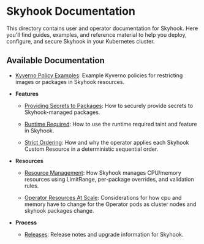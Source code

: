 # Skyhook Documentation

This directory contains user and operator documentation for Skyhook. Here you'll find guides, examples, and reference material to help you deploy, configure, and secure Skyhook in your Kubernetes cluster.

## Available Documentation

- [Kyverno Policy Examples](kyverno/README.md):
  Example Kyverno policies for restricting images or packages in Skyhook resources.

- **Features**
  - [Providing Secrets to Packages](providing_secrets_to_packages.md):
    How to securely provide secrets to Skyhook-managed packages.

  - [Runtime Required](runtime_required.md):
    How to use the runtime required taint and feature in Skyhook.

  - [Strict Ordering](ordering_of_skyhooks.md): How and why the operator applies each Skyhook Custom Resource in a deterministic sequential order.

- **Resources**
  - [Resource Management](resource_management.md):
  How Skyhook manages CPU/memory resources using LimitRange, per-package overrides, and validation rules.

  - [Operator Resources At Scale](operator_resources_at_scale.md): Considerations for how cpu and memory have to change for the Operator pods as cluster nodes and skyhook packages change.

- **Process**
  - [Releases](releases.md):
      Release notes and upgrade information for Skyhook.
